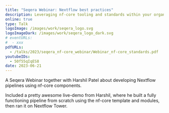 ```yaml
---
title: "Seqera Webinar: Nextflow best practices"
description: Leveraging nf-core tooling and standards within your organization.
online: true
type: Talk
logoImage: /images/work/seqera_logo.svg
logoImageDark: /images/work/seqera_logo_dark.svg
# eventURLs:
#  - xxx
pdfURLs:
  - /talks/2023/seqera_nf-core_webinar/Webinar_nf-core_standards.pdf
youtubeIDs:
  - 50f55qIqES8
date: 2023-06-21
---
```


A Seqera Webinar together with Harshil Patel about developing Nextflow pipelines using nf-core components.

Included a pretty awesome live-demo from Harshil, where he built a fully functioning pipeline from scratch using the nf-core template and modules, then ran it on Nextflow Tower.
